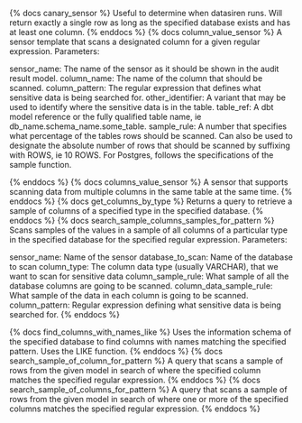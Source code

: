 {% docs canary_sensor %}
Useful to determine when datasiren runs.  Will return exactly a single row as long as the specified database exists and has at least one column.
{% enddocs %}
{% docs column_value_sensor %}
A sensor template that scans a designated column for a given regular expression.
Parameters:

sensor_name: The name of the sensor as it should be shown in the audit result model.
column_name: The name of the column that should be scanned.
column_pattern: The regular expression that defines what sensitive data is being searched for.
other_identifier: A variant that may be used to identify where the sensitive data is in the table.
table_ref: A dbt model reference or the fully qualified table name, ie db_name.schema_name.some_table.
sample_rule: A number that specifies what percentage of the tables rows should be scanned.  Can also be used to designate the absolute number of rows that should be scanned by suffixing with ROWS, ie 10 ROWS.  For Postgres, follows the specifications of the sample function.

{% enddocs %}
{% docs columns_value_sensor %}
A sensor that supports scanning data from multiple columns in the same table at the same time.
{% enddocs %}
{% docs get_columns_by_type %}
Returns a query to retrieve a sample of columns of a specified type in the specified database.
{% enddocs %}
{% docs search_sample_columns_samples_for_pattern %}
Scans samples of the values in a sample of all columns of a particular type in the specified database for the specified regular expression.
Parameters:

sensor_name: Name of the sensor
database_to_scan: Name of the database to scan
column_type: The column data type (usually VARCHAR), that we want to scan for sensitive data
column_sample_rule: What sample of all the database columns are going to be scanned.
column_data_sample_rule: What sample of the data in each column is going to be scanned.
column_pattern: Regular expression defining what sensitive data is being searched for.
{% enddocs %}

{% docs find_columns_with_names_like %}
Uses the information schema of the specified database to find columns with names matching the specified pattern.
Uses the LIKE function.
{% enddocs %}
{% docs search_sample_of_column_for_pattern %}
A query that scans a sample of rows from the given model in search of where the specified column matches the specified regular expression.
{% enddocs %}
{% docs search_sample_of_columns_for_pattern %}
A query that scans a sample of rows from the given model in search of where one or more of the specified columns matches the specified regular expression.
{% enddocs %}
